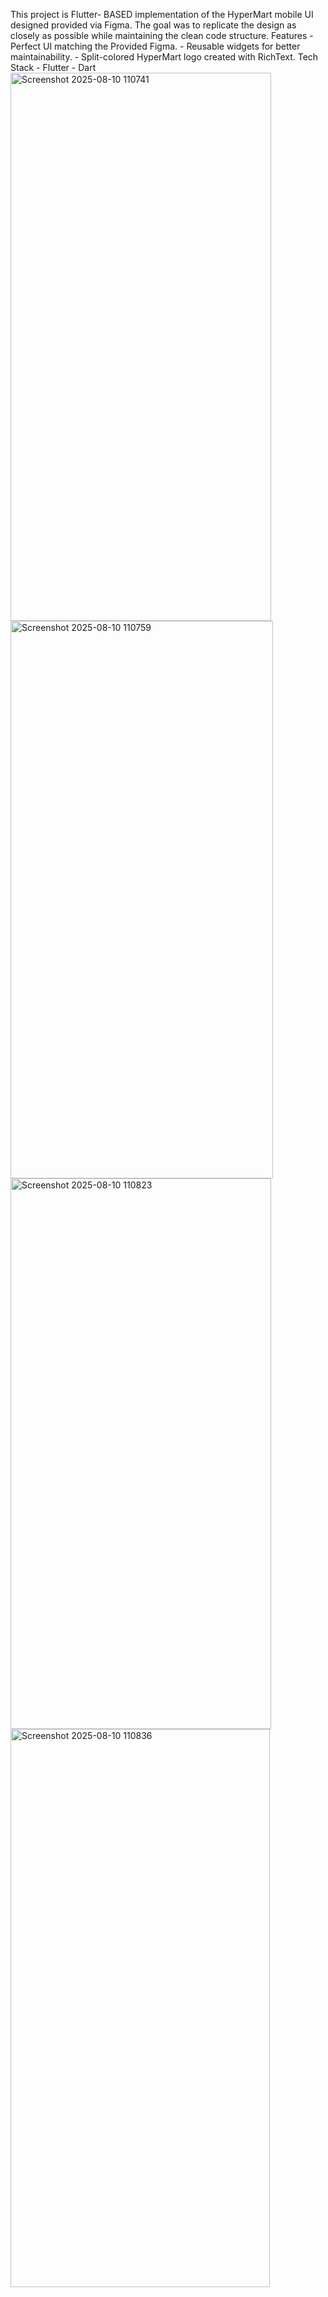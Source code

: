 This project is Flutter- BASED implementation of the HyperMart mobile UI designed provided via Figma. The goal was to replicate the design as closely as possible while maintaining the clean code structure.
Features - Perfect UI matching the Provided Figma.
         - Reusable widgets for better maintainability.
         - Split-colored HyperMart logo created with RichText.
Tech Stack - Flutter
           - Dart
 <img width="417" height="877" alt="Screenshot 2025-08-10 110741" src="https://github.com/user-attachments/assets/1108e52b-efb2-4d5e-bac9-78218d71736a" />  
<img width="420" height="892" alt="Screenshot 2025-08-10 110759" src="https://github.com/user-attachments/assets/8e0704f8-b5fc-4bb8-ad94-c0bb23edde72" />
<img width="417" height="881" alt="Screenshot 2025-08-10 110823" src="https://github.com/user-attachments/assets/2f375257-d2a2-4fbb-8b7e-5017b452f7bc" />
<img width="415" height="893" alt="Screenshot 2025-08-10 110836" src="https://github.com/user-attachments/assets/39b241a7-f100-415a-9145-61e042fd5ddf" />
